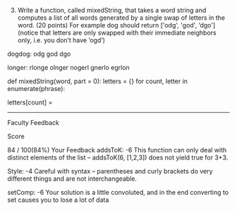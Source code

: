 3. Write a function, called mixedString, that takes a word string and computes a list of all words generated by a single swap of letters in the word. (20 points) For example dog should return ['odg', 'god', ‘dgo'] (notice that letters are only swapped with their immediate neighbors only, i.e. you don’t have ‘ogd’)


dogdog:
odg
god
dgo



longer:
rlonge
olnger
nogerl
gnerlo
egrlon


def mixedString(word, part = 0):
    letters = {}
    for count, letter in enumerate(phrase):

letters[count] = 



---
Faculty Feedback

Score

84 / 100(84%)
Your Feedback
addsToK: -6
This function can only deal with distinct elements of the list – addsToK(6, [1,2,3]) does not yield true for 3+3.

Style: -4
Careful with syntax – parentheses and curly brackets do very different things and are not interchangeable.

setComp: -6
Your solution is a little convoluted, and in the end converting to set
 causes you to lose a lot of data
 
